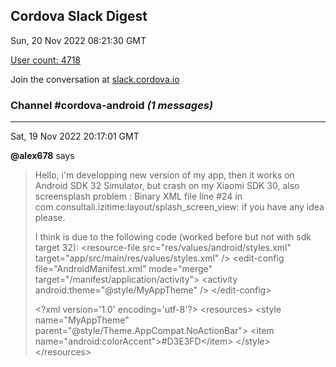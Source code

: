 ## Cordova Slack Digest
Sun, 20 Nov 2022 08:21:30 GMT

[User count: 4718](https://cordova.slack.com/)


Join the conversation at [slack.cordova.io](http://slack.cordova.io/)

### __Channel #cordova-android__ _(1 messages)_
---

Sat, 19 Nov 2022 20:17:01 GMT

__@alex678__ says 
> Hello, i'm developping new version of my app, then it works on Android SDK 32 Simulator, but crash on my Xiaomi SDK 30, also screensplash problem : Binary XML file line #24 in com.consultali.izitime:layout/splash_screen_view:          if you have any idea please.
> 
> I think is due to the following code (worked before but not with sdk target 32): &lt;resource-file src="res/values/android/styles.xml" target="app/src/main/res/values/styles.xml" /&gt;
> 	&lt;edit-config file="AndroidManifest.xml" mode="merge" target="/manifest/application/activity"&gt;
> 		&lt;activity android:theme="@style/MyAppTheme" /&gt;
> 	&lt;/edit-config&gt;
> 
> 
> &lt;?xml version='1.0' encoding='utf-8'?&gt;
> &lt;resources&gt;
> 	&lt;style name="MyAppTheme" parent="@style/Theme.AppCompat.NoActionBar"&gt;
> 		&lt;item name="android:colorAccent"&gt;#D3E3FD&lt;/item&gt;
> 	&lt;/style&gt;
> &lt;/resources&gt;
> 
